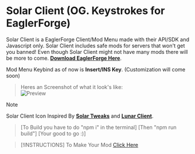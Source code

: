 # Solar Client (OG. Keystrokes for EaglerForge)

Solar Client is a EaglerForge Client/Mod Menu made with their API/SDK and Javascript only. Solar Client includes safe mods for servers that won't get you banned! Even though Solar Client might not have many mods there will be more to come. [**Download EaglerForge Here**](https://github.com/eaglerforge/EaglerForge-builds/releases).

Mod Menu Keybind as of now is **Insert/INS Key**. (Customization will come soon)

> Heres an Screenshot of what it look's like:<br> ![Preview](https://raw.githubusercontent.com/Hypverr/Solar-Client/main/images/preview.png)

> [!NOTE]
> Solar Client Icon Inspired By [**Solar Tweaks**](https://github.com/Solar-Tweaks) and [**Lunar Client**](https://www.lunarclient.com/).

> [To Build you have to do "npm i" in the terminal] 
> [Then "npm run build"]
> [Your good to go :)]

> [!INSTRUCTIONS]
> To Make Your Mod [Click Here](https://github.com/AODGGLEADER/Solar-Client/blob/main/CreateMod)